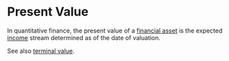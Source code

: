 # Present Value
In quantitative finance, the present value of a [financial asset](financial-asset.md) is the expected [income](income-cashflows.md) stream determined as of the date of valuation. 

See also [terminal value](terminal-value.md).